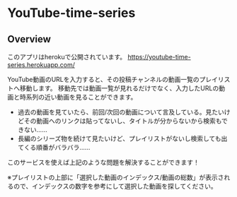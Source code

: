 # YouTube-time-series

## Overview

このアプリはherokuで公開されています。
https://youtube-time-series.herokuapp.com/

YouTube動画のURLを入力すると、その投稿チャンネルの動画一覧のプレイリストへ移動します。
移動先では動画一覧が見れるだけでなく、入力したURLの動画と時系列の近い動画を見ることができます。

- 過去の動画を見ていたら、前回/次回の動画について言及している。見たいけどその動画へのリンクは貼ってないし、タイトルが分からないから検索もできない......
- 長編のシリーズ物を続けて見たいけど、プレイリストがないし検索しても出てくる順番がバラバラ......

このサービスを使えば上記のような問題を解決することができます！

※プレイリストの上部に「選択した動画のインデックス/動画の総数」が表示されるので、インデックスの数字を参考にして選択した動画を探してください。
